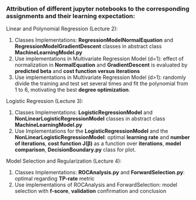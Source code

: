 ### Attribution of different jupyter notebooks to the corresponding assignments and their learning expectation:

Linear and Polynomial Regression (Lecture 2):
1. Classes Implementations: **RegressionModelNormalEquation** and **RegressionModelGradientDescent** classes in abstract class **MachineLearningModel.py**
2. Use implementations in Multivariate Regression Model (d=1): effect of normalization in **NormalEquation** and **GradientDescent** is evaluated by **predicted beta** and **cost function versus iterations**
3. Use implementations in Multivariate Regression Model (d>1): randomly divide the training and test set several times and fit the polynomial from 1 to 6, motivating the best **degree optimization**.

Logistic Regression (Lecture 3):
1. Classes Implementations: **LogisticRegressionModel** and **NonLinearLogisticRegressionModel** classes in abstract class **MachineLearningModel.py**
2. Use Implementations for the **LogisticRegressionModel** and the **NonLinearLogisticRegressionModel**: optimal **learning rate** and **number of iterations**, **cost function J(β)** as a function over **iterations**, **model comparison**, **DecisionBoundary.py** class for plot.

 Model Selection and Regularization (Lecture 4):
1. Classes Implementations: **ROCAnalysis.py** and **ForwardSelection.py**: optimal regarding **TP-rate** metric
2. Use implementations of ROCAnalysis and ForwardSelection: model selection with **f-score**, **validation** confirmation and conclusion
